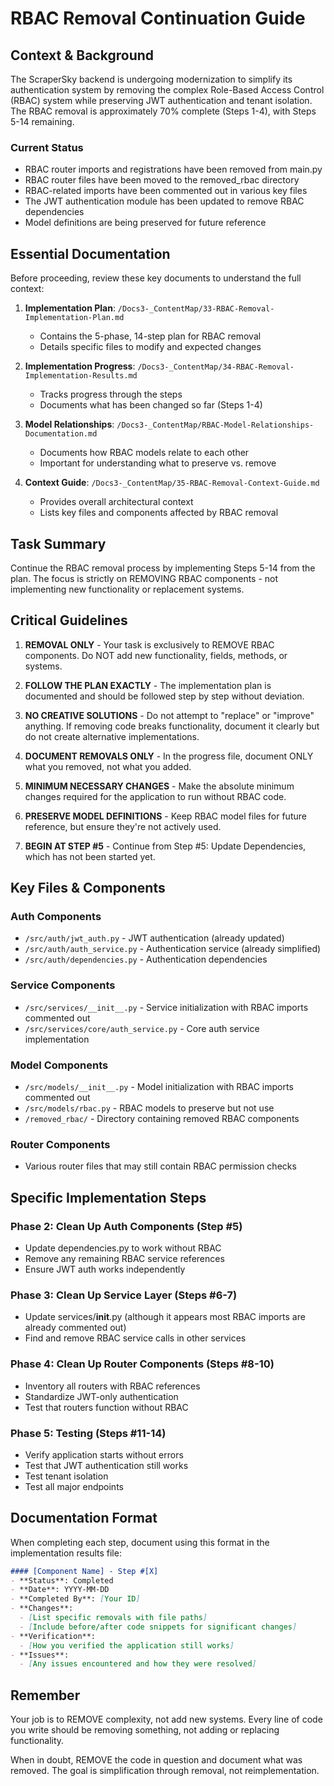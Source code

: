 # RBAC Removal Continuation Guide

## Context & Background

The ScraperSky backend is undergoing modernization to simplify its authentication system by removing the complex Role-Based Access Control (RBAC) system while preserving JWT authentication and tenant isolation. The RBAC removal is approximately 70% complete (Steps 1-4), with Steps 5-14 remaining.

### Current Status

- RBAC router imports and registrations have been removed from main.py
- RBAC router files have been moved to the removed_rbac directory
- RBAC-related imports have been commented out in various key files
- The JWT authentication module has been updated to remove RBAC dependencies
- Model definitions are being preserved for future reference

## Essential Documentation

Before proceeding, review these key documents to understand the full context:

1. **Implementation Plan**: `/Docs3-_ContentMap/33-RBAC-Removal-Implementation-Plan.md`
   - Contains the 5-phase, 14-step plan for RBAC removal
   - Details specific files to modify and expected changes

2. **Implementation Progress**: `/Docs3-_ContentMap/34-RBAC-Removal-Implementation-Results.md`
   - Tracks progress through the steps
   - Documents what has been changed so far (Steps 1-4)

3. **Model Relationships**: `/Docs3-_ContentMap/RBAC-Model-Relationships-Documentation.md`
   - Documents how RBAC models relate to each other
   - Important for understanding what to preserve vs. remove

4. **Context Guide**: `/Docs3-_ContentMap/35-RBAC-Removal-Context-Guide.md`
   - Provides overall architectural context
   - Lists key files and components affected by RBAC removal

## Task Summary

Continue the RBAC removal process by implementing Steps 5-14 from the plan. The focus is strictly on REMOVING RBAC components - not implementing new functionality or replacement systems.

## Critical Guidelines

1. **REMOVAL ONLY** - Your task is exclusively to REMOVE RBAC components. Do NOT add new functionality, fields, methods, or systems.

2. **FOLLOW THE PLAN EXACTLY** - The implementation plan is documented and should be followed step by step without deviation.

3. **NO CREATIVE SOLUTIONS** - Do not attempt to "replace" or "improve" anything. If removing code breaks functionality, document it clearly but do not create alternative implementations.

4. **DOCUMENT REMOVALS ONLY** - In the progress file, document ONLY what you removed, not what you added.

5. **MINIMUM NECESSARY CHANGES** - Make the absolute minimum changes required for the application to run without RBAC code.

6. **PRESERVE MODEL DEFINITIONS** - Keep RBAC model files for future reference, but ensure they're not actively used.

7. **BEGIN AT STEP #5** - Continue from Step #5: Update Dependencies, which has not been started yet.

## Key Files & Components

### Auth Components
- `/src/auth/jwt_auth.py` - JWT authentication (already updated)
- `/src/auth/auth_service.py` - Authentication service (already simplified)
- `/src/auth/dependencies.py` - Authentication dependencies

### Service Components
- `/src/services/__init__.py` - Service initialization with RBAC imports commented out
- `/src/services/core/auth_service.py` - Core auth service implementation

### Model Components
- `/src/models/__init__.py` - Model initialization with RBAC imports commented out
- `/src/models/rbac.py` - RBAC models to preserve but not use
- `/removed_rbac/` - Directory containing removed RBAC components

### Router Components
- Various router files that may still contain RBAC permission checks

## Specific Implementation Steps

### Phase 2: Clean Up Auth Components (Step #5)
- Update dependencies.py to work without RBAC
- Remove any remaining RBAC service references
- Ensure JWT auth works independently

### Phase 3: Clean Up Service Layer (Steps #6-7)
- Update services/__init__.py (although it appears most RBAC imports are already commented out)
- Find and remove RBAC service calls in other services

### Phase 4: Clean Up Router Components (Steps #8-10)
- Inventory all routers with RBAC references
- Standardize JWT-only authentication
- Test that routers function without RBAC

### Phase 5: Testing (Steps #11-14)
- Verify application starts without errors
- Test that JWT authentication still works
- Test tenant isolation
- Test all major endpoints

## Documentation Format

When completing each step, document using this format in the implementation results file:

```markdown
#### [Component Name] - Step #[X]
- **Status**: Completed
- **Date**: YYYY-MM-DD
- **Completed By**: [Your ID]
- **Changes**:
  - [List specific removals with file paths]
  - [Include before/after code snippets for significant changes]
- **Verification**:
  - [How you verified the application still works]
- **Issues**:
  - [Any issues encountered and how they were resolved]
```

## Remember

Your job is to REMOVE complexity, not add new systems. Every line of code you write should be removing something, not adding or replacing functionality.

When in doubt, REMOVE the code in question and document what was removed. The goal is simplification through removal, not reimplementation.
